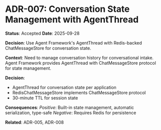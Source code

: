 # ADR-007: Conversation State Management with AgentThread

**Status**: Accepted
**Date**: 2025-09-28

**Decision**: Use Agent Framework's AgentThread with Redis-backed ChatMessageStore for conversation state.

**Context**:
Need to manage conversation history for conversational intake. Agent Framework provides AgentThread with ChatMessageStore protocol for state management.

**Decision**:
- AgentThread for conversation state per application
- RedisChatMessageStore implements ChatMessageStore protocol
- 30-minute TTL for session state

**Consequences**:
*Positive*: Built-in state management, automatic serialization, type-safe
*Negative*: Requires Redis for persistence

**Related**: ADR-005, ADR-008
